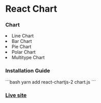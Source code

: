 <h1>React Chart</h1>

<h3>Chart</h3>
<li>Line Chart</li>
<li>Bar Chart</li>
<li>Pie Chart</li>
<li>Polar Chart</li>
<li>Multitype Chart</li>


<h3>Installation Guide</h3>
```bash
yarn add react-chartjs-2 chart.js
```

<h3><a href="https://react-chart2.netlify.app/">Live site</a></h3>




